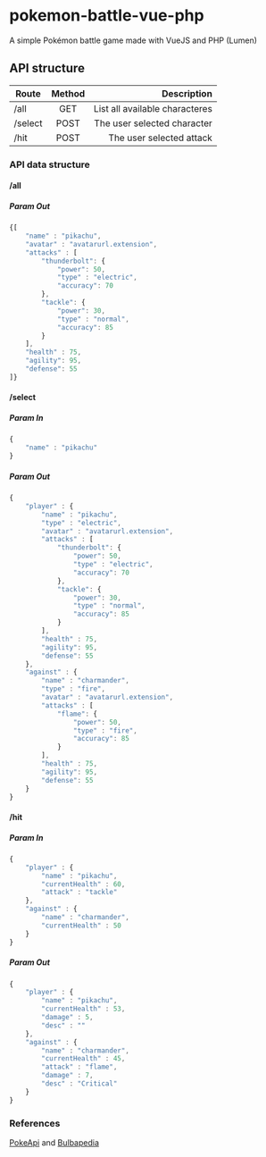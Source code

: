 # pokemon-battle-vue-php
A simple Pokémon battle game made with VueJS and PHP (Lumen)

## API structure

| Route        | Method           | Description  |
| ------------- |:-------------:| -----:| 
| /all      | GET | List all available characteres | 
| /select      | POST      |  The user selected character |
| /hit | POST | The user selected attack |

### API data structure
#### /all 
##### Param Out
```javascript
{[
    "name" : "pikachu",
    "avatar" : "avatarurl.extension",
    "attacks" : [
        "thunderbolt": {
            "power": 50,
            "type" : "electric",
            "accuracy": 70
        },
        "tackle": {
            "power": 30,
            "type" : "normal",
            "accuracy": 85
        }
    ],
    "health" : 75,
    "agility": 95,
    "defense": 55
]}
```
#### /select 
##### Param In
```javascript
{
    "name" : "pikachu"
}
```
##### Param Out
```javascript
{
    "player" : {
        "name" : "pikachu",
        "type" : "electric",
        "avatar" : "avatarurl.extension",
        "attacks" : [
            "thunderbolt": {
                "power": 50,
                "type" : "electric",
                "accuracy": 70
            },
            "tackle": {
                "power": 30,
                "type" : "normal",
                "accuracy": 85
            }
        ],
        "health" : 75,
        "agility": 95,
        "defense": 55
    },
    "against" : {
        "name" : "charmander",
        "type" : "fire",
        "avatar" : "avatarurl.extension",
        "attacks" : [
            "flame": {
                "power": 50,
                "type" : "fire",
                "accuracy": 85
            }
        ],
        "health" : 75,
        "agility": 95,
        "defense": 55
    }
}
```
#### /hit 
##### Param In
```javascript
{
    "player" : {
        "name" : "pikachu",
        "currentHealth" : 60,
        "attack" : "tackle"
    },
    "against" : {
        "name" : "charmander",
        "currentHealth" : 50
    }
}
```

##### Param Out
```javascript
{
    "player" : {
        "name" : "pikachu",
        "currentHealth" : 53,
        "damage" : 5,
        "desc" : ""
    },
    "against" : {
        "name" : "charmander",
        "currentHealth" : 45,
        "attack" : "flame",
        "damage" : 7,
        "desc" : "Critical"
    }
}
```
### References
[PokeApi](http://pokeapi.co) and [Bulbapedia](https://bulbapedia.bulbagarden.net)